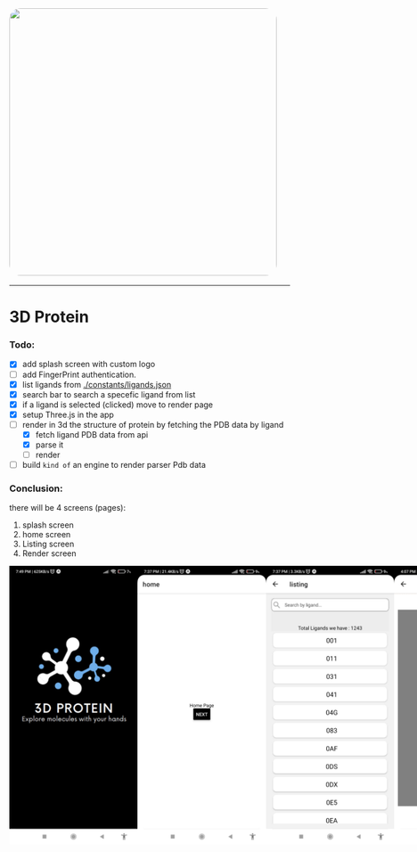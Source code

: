 <img src="https://media.giphy.com/media/v1.Y2lkPTc5MGI3NjExdmg2MnR5Ym10OGkwNTIwdzJkc2dzbXI1NjM2MmtuMGM5eXV3M3A1aSZlcD12MV9pbnRlcm5hbF9naWZfYnlfaWQmY3Q9Zw/TFOU670rpPHiVIZJNJ/giphy.gif" width="480" height="480" style="border-radius:20px;"/>

---
# 3D Protein

### Todo:
- [x] add splash screen with custom logo
- [ ] add FingerPrint authentication.
- [x] list ligands from [./constants/ligands.json](./constants/ligands.json)
- [x] search bar to search a specefic ligand from list
- [x] if a ligand is selected (clicked) move to render page
- [x] setup Three.js in the app
- [ ] render in 3d the structure of protein by fetching the PDB data by ligand
    - [x] fetch ligand PDB data from api
    - [x] parse it
    - [ ] render
- [ ] build `kind of` an engine to render parser Pdb data

### Conclusion:
there will be 4 screens (pages):
1. splash screen
1. home screen
2. Listing screen
3. Render screen 

<div style="display: flex;">
    <img src="./assets/screenshot-splash.jpeg" alt="splash" width="240" height="500">
    <img src="./assets/screenshot-home.jpeg" alt="home" width="240" height="500">
    <img src="./assets/screenshot-listing.jpeg" alt="listing" swidth="240" height="500">
    <img src="./assets/screenshot-render.gif" alt="render" width="240" height="500">
</div>